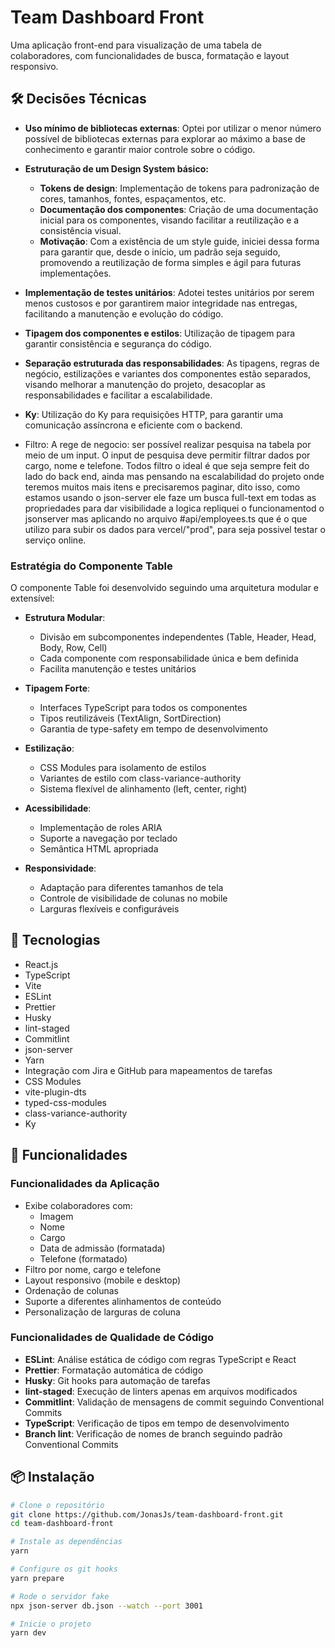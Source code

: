 # Team Dashboard Front

Uma aplicação front-end para visualização de uma tabela de colaboradores, com funcionalidades de busca, formatação e layout responsivo.

## 🛠️ Decisões Técnicas

- **Uso mínimo de bibliotecas externas**: Optei por utilizar o menor número possível de bibliotecas externas para explorar ao máximo a base de conhecimento e garantir maior controle sobre o código.
- **Estruturação de um Design System básico:**
  - **Tokens de design**: Implementação de tokens para padronização de cores, tamanhos, fontes, espaçamentos, etc.
  - **Documentação dos componentes**: Criação de uma documentação inicial para os componentes, visando facilitar a reutilização e a consistência visual.
  - **Motivação**: Com a existência de um style guide, iniciei dessa forma para garantir que, desde o início, um padrão seja seguido, promovendo a reutilização de forma simples e ágil para futuras implementações.
- **Implementação de testes unitários**: Adotei testes unitários por serem menos custosos e por garantirem maior integridade nas entregas, facilitando a manutenção e evolução do código.
- **Tipagem dos componentes e estilos**: Utilização de tipagem para garantir consistência e segurança do código.
- **Separação estruturada das responsabilidades**: As tipagens, regras de negócio, estilizações e variantes dos componentes estão separados, visando melhorar a manutenção do projeto, desacoplar as responsabilidades e facilitar a escalabilidade.
- **Ky**: Utilização do Ky para requisições HTTP, para garantir uma comunicação assíncrona e eficiente com o backend.

- Filtro: A rege de negocio: ser possível realizar pesquisa na tabela por meio de um input. O input de pesquisa deve permitir filtrar dados por cargo, nome e telefone.
  Todos filtro o ideal é que seja sempre feit do lado do back end, ainda mas pensando na escalabilidad do projeto onde teremos muitos mais itens e precisaremos paginar, dito isso, como estamos usando o json-server ele faze um busca full-text em todas as propriedades para dar visibilidade a logica repliquei o funcionamentod o jsonserver mas aplicando no arquivo #api/employees.ts que é o que utilizo para subir os dados para vercel/"prod", para seja possivel testar o serviço online.

### Estratégia do Componente Table

O componente Table foi desenvolvido seguindo uma arquitetura modular e extensível:

- **Estrutura Modular**:
  - Divisão em subcomponentes independentes (Table, Header, Head, Body, Row, Cell)
  - Cada componente com responsabilidade única e bem definida
  - Facilita manutenção e testes unitários

- **Tipagem Forte**:
  - Interfaces TypeScript para todos os componentes
  - Tipos reutilizáveis (TextAlign, SortDirection)
  - Garantia de type-safety em tempo de desenvolvimento

- **Estilização**:
  - CSS Modules para isolamento de estilos
  - Variantes de estilo com class-variance-authority
  - Sistema flexível de alinhamento (left, center, right)

- **Acessibilidade**:
  - Implementação de roles ARIA
  - Suporte a navegação por teclado
  - Semântica HTML apropriada

- **Responsividade**:
  - Adaptação para diferentes tamanhos de tela
  - Controle de visibilidade de colunas no mobile
  - Larguras flexíveis e configuráveis

## 🚀 Tecnologias

- React.js
- TypeScript
- Vite
- ESLint
- Prettier
- Husky
- lint-staged
- Commitlint
- json-server
- Yarn
- Integração com Jira e GitHub para mapeamentos de tarefas
- CSS Modules
- vite-plugin-dts
- typed-css-modules
- class-variance-authority
- Ky

## 🔧 Funcionalidades

### Funcionalidades da Aplicação

- Exibe colaboradores com:
  - Imagem
  - Nome
  - Cargo
  - Data de admissão (formatada)
  - Telefone (formatado)
- Filtro por nome, cargo e telefone
- Layout responsivo (mobile e desktop)
- Ordenação de colunas
- Suporte a diferentes alinhamentos de conteúdo
- Personalização de larguras de coluna

### Funcionalidades de Qualidade de Código

- **ESLint**: Análise estática de código com regras TypeScript e React
- **Prettier**: Formatação automática de código
- **Husky**: Git hooks para automação de tarefas
- **lint-staged**: Execução de linters apenas em arquivos modificados
- **Commitlint**: Validação de mensagens de commit seguindo Conventional Commits
- **TypeScript**: Verificação de tipos em tempo de desenvolvimento
- **Branch lint**: Verificação de nomes de branch seguindo padrão Conventional Commits

## 📦 Instalação

```bash
# Clone o repositório
git clone https://github.com/JonasJs/team-dashboard-front.git
cd team-dashboard-front

# Instale as dependências
yarn

# Configure os git hooks
yarn prepare

# Rode o servidor fake
npx json-server db.json --watch --port 3001

# Inicie o projeto
yarn dev
```
